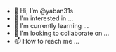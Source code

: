 - 👋 Hi, I’m @yaban31s
- 👀 I’m interested in ...
- 🌱 I’m currently learning ...
- 💞️ I’m looking to collaborate on ...
- 📫 How to reach me ...

<!---
yaban31s/yaban31s is a ✨ special ✨ repository because its `README.md` (this file) appears on your GitHub profile.
You can click the Preview link to take a look at your changes.
--->
